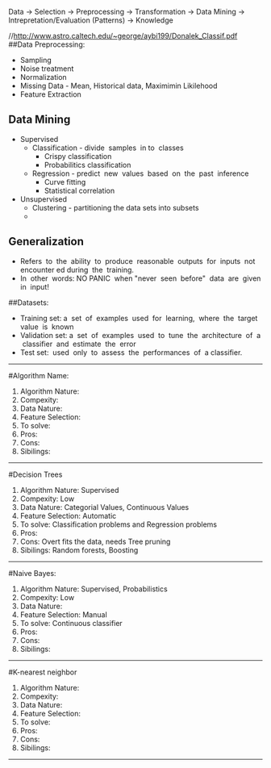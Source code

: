 
Data -> Selection -> Preprocessing -> Transformation -> Data Mining -> Intrepretation/Evaluation (Patterns) -> Knowledge
 
//http://www.astro.caltech.edu/~george/aybi199/Donalek_Classif.pdf
##Data Preprocessing:
- Sampling
- Noise treatment
- Normalization
- Missing Data - Mean, Historical data, Maximimin Likilehood
- Feature Extraction

## Data Mining
- Supervised
  - Classification - divide  samples  in to  classes 
    - Crispy classification
    - Probabilitics classification
  - Regression - predict  new  values  based  on  the  past  inference 
    - Curve fitting
    -  Statistical correlation
- Unsupervised
  - Clustering - partitioning the data sets into subsets
  -
  
## Generalization
- Refers  to  the  ability  to  produce  reasonable  outputs 
for  inputs  not  encounter ed during  the  training.
- In  other  words: NO PANIC  when "never  seen  before"  data  are  given in  input!  

##Datasets:
- Training set: a  set  of  examples  used  for  learning, 
                where  the  target  value  is  known
- Validation set: a  set  of  examples  used  to  tune  the 
                  architecture  of  a  classifier  and  estimate  the  error
- Test set:  used  only  to  assess  the  performances  of  a classifier. 

----------------------------------------------------------------------------------------
#Algorithm Name:
1. Algorithm Nature:
2. Compexity:
3. Data Nature:
4. Feature Selection:
5. To solve:
6. Pros:
7. Cons:
8. Sibilings:  

----------------------------------------------------------------------------------------

#Decision Trees 
1. Algorithm Nature: Supervised
2. Compexity: Low
3. Data Nature: Categorial Values, Continuous Values
4. Feature Selection: Automatic
5. To solve: Classification problems and Regression problems
6. Pros:
7. Cons: Overt fits the data, needs Tree pruning
8. Sibilings: Random forests, Boosting

----------------------------------------------------------------------------------------

#Naive Bayes: 
1. Algorithm Nature: Supervised, Probabilistics
2. Compexity: Low
3. Data Nature: 
4. Feature Selection: Manual
5. To solve:  Continuous classifier
6. Pros:
7. Cons:
8. Sibilings: 

----------------------------------------------------------------------------------------

#K-nearest neighbor 
1. Algorithm Nature:
2. Compexity:
3. Data Nature:
4. Feature Selection:
5. To solve:
6. Pros:
7. Cons:
8. Sibilings:  

----------------------------------------------------------------------------------------